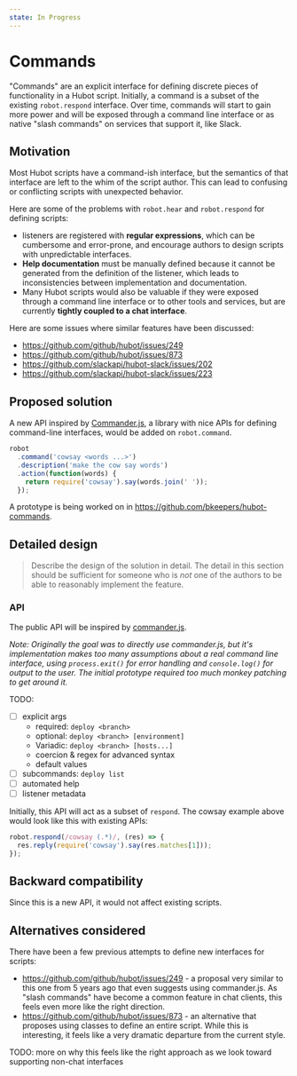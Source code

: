 ```yaml
---
state: In Progress
---
```


# Commands

"Commands" are an explicit interface for defining discrete pieces of functionality in a Hubot script. Initially, a command is a subset of the existing `robot.respond` interface. Over time, commands will start to gain more power and will be exposed through a command line interface or as native "slash commands" on services that support it, like Slack.

## Motivation

Most Hubot scripts have a command-ish interface, but the semantics of that interface are left to the whim of the script author. This can lead to confusing or conflicting scripts with unexpected behavior.

Here are some of the problems with `robot.hear` and `robot.respond` for defining scripts:

- listeners are registered with **regular expressions**, which can be cumbersome and error-prone, and encourage authors to design scripts with unpredictable interfaces.  
- **Help documentation** must be manually defined because it cannot be generated from the definition of the listener, which leads to inconsistencies between implementation and documentation.
- Many Hubot scripts would also be valuable if they were exposed through a command line interface or to other tools and services, but are currently **tightly coupled to a chat interface**.

Here are some issues where similar features have been discussed:

- https://github.com/github/hubot/issues/249
- https://github.com/github/hubot/issues/873
- https://github.com/slackapi/hubot-slack/issues/202
- https://github.com/slackapi/hubot-slack/issues/223

## Proposed solution

A new API inspired by [Commander.js](https://github.com/tj/commander.js), a library with nice APIs for defining command-line interfaces, would be added on `robot.command`.

```js
robot
  .command('cowsay <words ...>')
  .description('make the cow say words')
  .action(function(words) {
    return require('cowsay').say(words.join(' '));
  });
```

A prototype is being worked on in https://github.com/bkeepers/hubot-commands.

## Detailed design

> Describe the design of the solution in detail. The detail in this section should be sufficient for someone who is *not* one of the authors to be able to reasonably implement the feature.

### API

The public API will be inspired by [commander.js](https://github.com/tj/commander.js).

_Note: Originally the goal was to directly use commander.js, but it's implementation makes too many assumptions about a real command line interface, using `process.exit()` for error handling and `console.log()` for output to the user. The initial prototype required too much monkey patching to get around it._

TODO:

- [ ] explicit args
  - required: `deploy <branch>`
  - optional: `deploy <branch> [environment]`
  - Variadic: `deploy <branch> [hosts...]`
  - coercion & regex for advanced syntax
  - default values
- [ ] subcommands: `deploy list`
- [ ] automated help
- [ ] listener metadata

Initially, this API will act as a subset of `respond`. The cowsay example above would look like this with existing APIs:

```js
robot.respond(/cowsay (.*)/, (res) => {
  res.reply(require('cowsay').say(res.matches[1]));
});
```

## Backward compatibility

Since this is a new API, it would not affect existing scripts.

## Alternatives considered

There have been a few previous attempts to define new interfaces for scripts:

- https://github.com/github/hubot/issues/249 - a proposal very similar to this one from 5 years ago that even suggests using commander.js. As "slash commands" have become a common feature in chat clients, this feels even more like the right direction.
- https://github.com/github/hubot/issues/873 - an alternative that proposes using classes to define an entire script. While this is interesting, it feels like a very dramatic departure from the current style.

TODO: more on why this feels like the right approach as we look toward supporting non-chat interfaces
